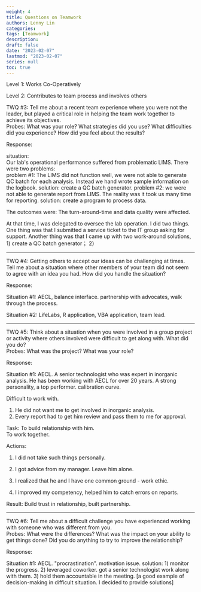 ```yaml
---
weight: 4
title: Questions on Teamwork
authors: Lenny Lin
categories: 
tags: [Teamwork]
description: 
draft: false
date: "2023-02-07"
lastmod: "2023-02-07"
series: null
toc: true
---
```


Level 1: Works Co-Operatively

Level 2: Contributes to team process and involves others

TWQ #3: Tell me about a recent team experience where you were not the leader, but played a critical role in helping the team work together to achieve its objectives.  
Probes: What was your role?  What strategies did you use? What difficulties did you experience? How did you feel about the results?  

Response:  

situation:   
Our lab's operational performance suffered from problematic LIMS.  There were two problems:  
problem #1: The LIMS did not function well, we were not able to generate QC batch for each analysis.  Instead we hand wrote sample information on the logbook. solution: create a QC batch generator.
problem #2: we were not able to generate report from LIMS.  The reality was it took us many time for reporting. solution: create a program to process data.

The outcomes were: The turn-around-time and data quality were affected.

At that time, I was delegated to oversee the lab operation.  I did two things.  One thing was that I submitted a service ticket to the IT group asking for support.  Another thing was that I came up with two work-around solutions, 1) create a QC batch generator； 2） 

---

TWQ #4: Getting others to accept our ideas can be challenging at times.  Tell me about a situation where other members of your team did not seem to agree with an idea you had.  How did you handle the situation?

Response:   

Situation #1: AECL, balance interface.  partnership with advocates, walk through the process.

Situation #2: LifeLabs, R application, VBA application, team lead.

---

TWQ #5: Think about a situation when you were involved in a group project or activity where others involved were difficult to get along with.  What did you do?  
Probes: What was the project? What was your role?

Response:  

Situation #1: AECL.  A senior technologist who was expert in inorganic analysis. He has been working with AECL for over 20 years.  A strong personality, a top performer.  calibration curve.  

Difficult to work with.  

1) He did not want me to get involved in inorganic analysis.   
2) Every report had to get him review and pass them to me for approval.  

Task:
To build relationship with him.  
To work together.

Actions:  
1) I did not take such things personally.

2) I got advice from my manager.  Leave him alone.

2) I realized that he and I have one common ground - work ethic.  

3) I improved my competency, helped him to catch errors on reports.

Result: Build trust in relationship, built partnership.






---

TWQ #6: Tell me about a difficult challenge you have experienced working with someone who was different from you.  
Probes:  What were the differences?  What was the impact on your ability to get things done?  Did you do anything to try to improve the relationship?


Response:  

Situation #1: AECL. "procrastination".  motivation issue. solution: 1) monitor the progress. 2) leveraged coworker. got a senior technologist work along with them. 3) hold them accountable in the meeting.  [a good example of decision-making in difficult situation.  I decided to provide solutions]
